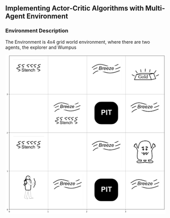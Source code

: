 ## Implementing Actor-Critic Algorithms with Multi-Agent Environment

### Environment Description

The Environment is 4x4 grid world environment, where there are two agents, the explorer and Wumpus

![alt text](image.png)